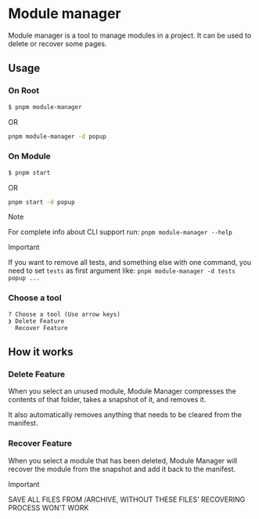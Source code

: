 # Module manager

Module manager is a tool to manage modules in a project. It can be used to delete or recover some pages.

## Usage

### On Root

```bash
$ pnpm module-manager
```

OR

```bash
pnpm module-manager -d popup
```

### On Module

```bash
$ pnpm start
```

OR

```bash
pnpm start -d popup
```

> [!NOTE]  
> For complete info about CLI support run:
> `pnpm module-manager --help`

> [!IMPORTANT]
> If you want to remove all tests, and something else with one command, you need to set `tests` as first argument like:
> `pnpm module-manager -d tests popup ...`

### Choose a tool

```
? Choose a tool (Use arrow keys)
❯ Delete Feature
  Recover Feature
```

## How it works

### Delete Feature

When you select an unused module, Module Manager compresses the contents of that folder, takes a snapshot of it, and removes it.

It also automatically removes anything that needs to be cleared from the manifest.

### Recover Feature

When you select a module that has been deleted, Module Manager will recover the module from the snapshot and add it back to the manifest.

> [!IMPORTANT]  
> SAVE ALL FILES FROM /ARCHIVE, WITHOUT THESE FILES' RECOVERING PROCESS WON'T WORK
